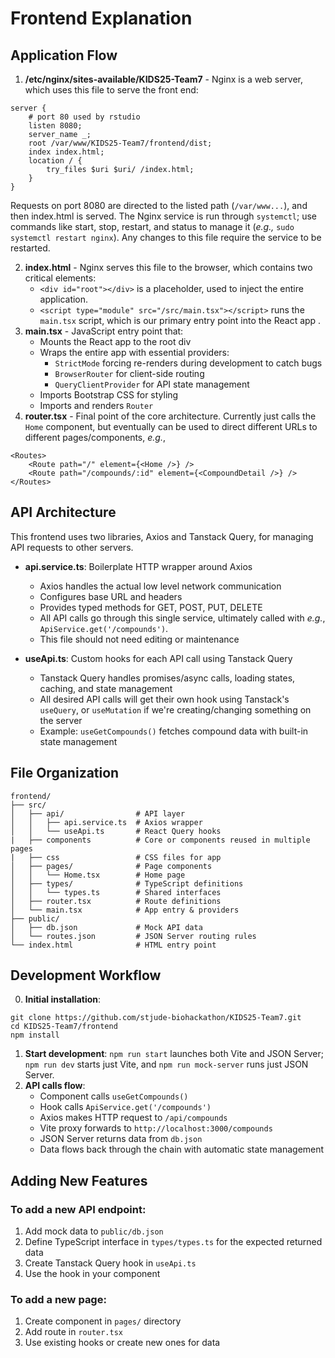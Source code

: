 # Frontend Explanation

## Application Flow

1. **/etc/nginx/sites-available/KIDS25-Team7** - Nginx is a web server, which uses this file to serve the front end:
```
server {
    # port 80 used by rstudio
    listen 8080;
    server_name _;
    root /var/www/KIDS25-Team7/frontend/dist;
    index index.html;
    location / {
        try_files $uri $uri/ /index.html;
    }
}
```
Requests on port 8080 are directed to the listed path (`/var/www...`), and then index.html is served. The Nginx service is run through `systemctl`; use commands like start, stop, restart, and status to manage it (_e.g.,_ `sudo systemctl restart nginx`). Any changes to this file require the service to be restarted.

2. **index.html** - Nginx serves this file to the browser, which contains two critical elements: 
   - `<div id="root"></div>` is a placeholder, used to inject the entire application.
   - `<script type="module" src="/src/main.tsx"></script>` runs the `main.tsx` script, which is our primary entry point into the React app .
3. **main.tsx** - JavaScript entry point that:
   - Mounts the React app to the root div
   - Wraps the entire app with essential providers:
     - `StrictMode` forcing re-renders during development to catch bugs
     - `BrowserRouter` for client-side routing
     - `QueryClientProvider` for API state management
   - Imports Bootstrap CSS for styling
   - Imports and renders `Router`
4. **router.tsx** - Final point of the core architecture. Currently just calls the `Home` component, but eventually can be used to direct different URLs to different pages/components, _e.g._,
```  
<Routes>
    <Route path="/" element={<Home />} />
    <Route path="/compounds/:id" element={<CompoundDetail />} />
</Routes>
  ```

## API Architecture

This frontend uses two libraries, Axios and Tanstack Query, for managing API requests to other servers.

- **api.service.ts**: Boilerplate HTTP wrapper around Axios
  - Axios handles the actual low level network communication
  - Configures base URL and headers
  - Provides typed methods for GET, POST, PUT, DELETE
  - All API calls go through this single service, ultimately called with _e.g._, `ApiService.get('/compounds')`. 
  - This file should not need editing or maintenance

- **useApi.ts**: Custom hooks for each API call using Tanstack Query
  - Tanstack Query handles promises/async calls, loading states, caching, and state management 
  - All desired API calls will get their own hook using Tanstack's `useQuery`, or `useMutation` if we're creating/changing something on the server
  - Example: `useGetCompounds()` fetches compound data with built-in state management

## File Organization

```
frontend/
├── src/
│   ├── api/                # API layer
│   │   ├── api.service.ts  # Axios wrapper
│   │   └── useApi.ts       # React Query hooks
|   ├── components          # Core or components reused in multiple pages
|   ├── css                 # CSS files for app
│   ├── pages/              # Page components
│   │   └── Home.tsx        # Home page
│   ├── types/              # TypeScript definitions
│   │   └── types.ts        # Shared interfaces
│   ├── router.tsx          # Route definitions
│   └── main.tsx            # App entry & providers
├── public/
│   ├── db.json             # Mock API data
│   └── routes.json         # JSON Server routing rules
└── index.html              # HTML entry point
```

## Development Workflow

0. **Initial installation**:
```
git clone https://github.com/stjude-biohackathon/KIDS25-Team7.git
cd KIDS25-Team7/frontend
npm install
```
1. **Start development**: `npm run start` launches both Vite and JSON Server; `npm run dev` starts just Vite, and `npm run mock-server` runs just JSON Server.
2. **API calls flow**:
   - Component calls `useGetCompounds()`
   - Hook calls `ApiService.get('/compounds')`
   - Axios makes HTTP request to `/api/compounds`
   - Vite proxy forwards to `http://localhost:3000/compounds`
   - JSON Server returns data from `db.json`
   - Data flows back through the chain with automatic state management

## Adding New Features

### To add a new API endpoint:
1. Add mock data to `public/db.json`
2. Define TypeScript interface in `types/types.ts` for the expected returned data
3. Create Tanstack Query hook in `useApi.ts`
4. Use the hook in your component

### To add a new page:
1. Create component in `pages/` directory
2. Add route in `router.tsx`
3. Use existing hooks or create new ones for data